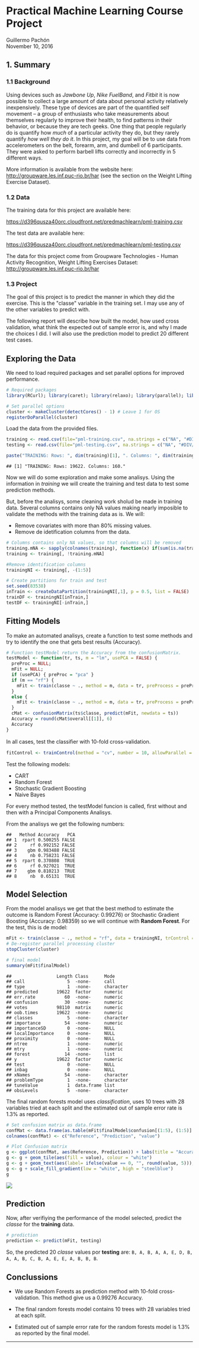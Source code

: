 # Practical Machine Learning Course Project
Guillermo Pachón  
November 10, 2016  



## 1. Summary

### 1.1 Background

Using devices such as *Jawbone Up*, *Nike FuelBand*, and *Fitbit* it is now possible to collect a large amount of data about personal activity relatively inexpensively. These type of devices are part of the quantified self movement – a group of enthusiasts who take measurements about themselves regularly to improve their health, to find patterns in their behavior, or because they are tech geeks. One thing that people regularly do is quantify how *much* of a particular activity they do, but they rarely quantify *how well they do it*. In this project, my goal will be to use data from accelerometers on the belt, forearm, arm, and dumbell of 6 participants. They were asked to perform barbell lifts correctly and incorrectly in 5 different ways.

More information is available from the website here: http://groupware.les.inf.puc-rio.br/har (see the section on the Weight Lifting Exercise Dataset).

### 1.2 Data

The training data for this project are available here:

https://d396qusza40orc.cloudfront.net/predmachlearn/pml-training.csv

The test data are available here:

https://d396qusza40orc.cloudfront.net/predmachlearn/pml-testing.csv

The data for this project come from Groupware Technologies - Human Activity Recognition, Weight Lifting Exercises Dataset: http://groupware.les.inf.puc-rio.br/har

### 1.3 Project

The goal of this project is to predict the manner in which they did the exercise. This is the "classe" variable in the training set. I may use any of the other variables to predict with.

The following report will describe how built the model, how used cross validation, what think the expected out of sample error is, and why I made the choices I did. I will also use the prediction model to predict 20 different test cases.

## Exploring the Data

We need to load required packages and set parallel options for improved performance.


```r
# Required packages
library(RCurl); library(caret); library(relaxo); library(parallel); library(doParallel); library(reshape2);

# Set parallel options
cluster <- makeCluster(detectCores() - 1) # Leave 1 for OS
registerDoParallel(cluster)
```

Load the data from the provided files. 


```r
training <- read.csv(file="pml-training.csv", na.strings = c("NA", "#DIV/0!"))
testing <- read.csv(file="pml-testing.csv", na.strings = c("NA", "#DIV/0!"))

paste("TRAINING: Rows: ", dim(training)[1], ". Columns: ", dim(training)[2], ".", sep = "")
```

```
## [1] "TRAINING: Rows: 19622. Columns: 160."
```

Now we will do some exploration and make some analisys. Using the information in *training* we will create the training and test data to test some prediction methods.

But, before the analisys, some cleaning work sholud be made in training data. Several columns contains only NA values making nearly imposible to validate the methods with the training data as is. We will:

* Remove covariates with more than 80% missing values.
* Remove de idetification columns from the data.


```r
# Columns contains only NA values, so that columns will be removed
training.mNA <- sapply(colnames(training), function(x) if(sum(is.na(training[, x])) > 0.8*nrow(training)){return(T)}else{return(F)})
training <- training[, !training.mNA]

#Remove identification columns
trainingNI <- training[, -(1:5)]

# Create partitions for train and test
set.seed(83538)
inTrain <- createDataPartition(trainingNI[,1], p = 0.5, list = FALSE)
trainDF <- trainingNI[inTrain,]
testDF <- trainingNI[-inTrain,]
```

## Fitting Models

To make an automated analisys, create a function to test some methods and try to identify the one that gets best results (Accuracy). 


```r
# Function testModel return the Accuracy from the confusionMatrix.
testModel <- function(tr, ts, m = "lm", usePCA = FALSE) {
  preProc = NULL;
  mFit = NULL;
  if (usePCA) { preProc = "pca" }
  if (m == "rf") {
    mFit <- train(classe ~ ., method = m, data = tr, preProcess = preProc, trControl = fitControl, ntree = 10)
  }
  else {
    mFit <- train(classe ~ ., method = m, data = tr, preProcess = preProc, trControl = fitControl)
  }
  cMat <- confusionMatrix(ts$classe, predict(mFit, newdata = ts))
  Accuracy = round(cMat$overall[[1]], 6)
  Accuracy
}
```

In all cases, test the classiﬁer with 10-fold cross-validation.


```r
fitControl <- trainControl(method = "cv", number = 10, allowParallel = TRUE)
```

Test the following models:

* CART
* Random Forest
* Stochastic Gradient Boosting
* Naive Bayes

For every method tested, the testModel funcion is called, first without and then with a Principal Components Analisys.



From the analisys we get the following numbers:


```
##   Method Accuracy   PCA
## 1  rpart 0.500255 FALSE
## 2     rf 0.992152 FALSE
## 3    gbm 0.983488 FALSE
## 4     nb 0.758231 FALSE
## 5  rpart 0.370808  TRUE
## 6     rf 0.927021  TRUE
## 7    gbm 0.810213  TRUE
## 8     nb  0.65131  TRUE
```

## Model Selection

From the model analisys we get that the best method to estimate the outcome is Random Forest (Accuracy: 0.99276) or Stochastic Gradient Boosting (Accuracy: 0.98359) so we will continue with **Random Forest**. For the test, this is de model:


```r
mFit <- train(classe ~ ., method = "rf", data = trainingNI, trControl = fitControl, ntree = 10)
# De-register parallel processing cluster
stopCluster(cluster)

# final model
summary(mFit$finalModel)
```

```
##                 Length Class      Mode     
## call                5  -none-     call     
## type                1  -none-     character
## predicted       19622  factor     numeric  
## err.rate           60  -none-     numeric  
## confusion          30  -none-     numeric  
## votes           98110  matrix     numeric  
## oob.times       19622  -none-     numeric  
## classes             5  -none-     character
## importance         54  -none-     numeric  
## importanceSD        0  -none-     NULL     
## localImportance     0  -none-     NULL     
## proximity           0  -none-     NULL     
## ntree               1  -none-     numeric  
## mtry                1  -none-     numeric  
## forest             14  -none-     list     
## y               19622  factor     numeric  
## test                0  -none-     NULL     
## inbag               0  -none-     NULL     
## xNames             54  -none-     character
## problemType         1  -none-     character
## tuneValue           1  data.frame list     
## obsLevels           5  -none-     character
```

The final random forests model uses *classification*, uses 10 trees with 28 variables tried at each split and the estimated out of sample error rate is 1.3% as reported.


```r
# Set confusion matrix as data.frame
confMat <- data.frame(as.table(mFit$finalModel$confusion[(1:5), (1:5)] / summary(trainingNI$classe)))
colnames(confMat) <- c("Reference", "Prediction", "value")

# Plot Confusion matrix
g <- ggplot(confMat, aes(Reference, Prediction)) + labs(title = "Accuracy Matrix for Final Model")
g <- g + geom_tile(aes(fill = value), colour = "white")
g <- g + geom_text(aes(label= ifelse(value == 0, "", round(value, 5))), color = "black", size = 4)
g <- g + scale_fill_gradient(low = "white", high = "steelblue")
g
```

![](pml_cp_files/figure-html/unnamed-chunk-9-1.png)<!-- -->

## Prediction

Now, after verifiying the performance of the model selected, predict the *classe* for the **training** data.


```r
# prediction
prediction <- predict(mFit, testing)
```

So, the predicted 20 *classe* values por **testing** are: ``B, A, B, A, A, E, D, B, A, A, B, C, B, A, E, E, A, B, B, B``.

## Conclussions

* We use Random Forests as prediction method with 10-fold cross-validation. This method give us a 0.99276 Accuracy.

* The final random forests model contains 10 trees with 28 variables tried at each split.

* Estimated out of sample error rate for the random forests model is 1.3% as reported by the final model.

---
